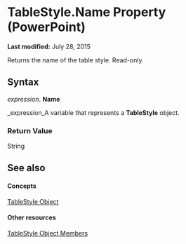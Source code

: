 
# TableStyle.Name Property (PowerPoint)

 **Last modified:** July 28, 2015

Returns the name of the table style. Read-only.

## Syntax

 _expression_. **Name**

 _expression_A variable that represents a  **TableStyle** object.


### Return Value

String


## See also


#### Concepts


 [TableStyle Object](2191b68d-2dae-3453-6904-3689f34eeaf9.md)
#### Other resources


 [TableStyle Object Members](6594ee65-d46b-8184-3b89-a9203cc4166c.md)
